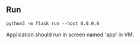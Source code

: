 ## Run

```
python3 -m flask run --host 0.0.0.0
```

Application should run in screen named 'app' in VM.
